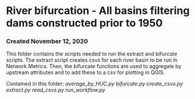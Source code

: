 # River bifurcation - All basins filtering dams constructed prior to 1950
### Created November 12, 2020

This folder contains the scripts needed to run the extract and bifurcate scripts.
The extract script creates csvs for each river basin to be run in Network
Metrics. Then, the bifurcate functions are used to aggregate by upstream 
attributes and to add these to a csv for plotting in QGIS.

Contained in this folder:
    *average_by_HUC.py*
    *bifurcate.py*
    *create_csvs.py*
    *extract.py*
    *read_csvs.py*
    *run_workflow.py*
